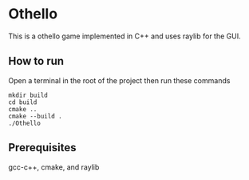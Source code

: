 # Othello
This is a othello game implemented in C++ and uses raylib for the GUI.

## How to run
Open a terminal in the root of the project then run these commands
```
mkdir build
cd build
cmake ..
cmake --build .
./Othello
```
## Prerequisites
gcc-c++, cmake, and raylib